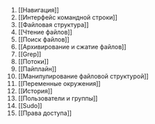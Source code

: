 1. [[Навигация]]
2. [[Интерфейс командной строки]]
3. [[Файловая структура]]
4. [[Чтение файлов]]
5. [[Поиск файлов]]
6. [[Архивирование и сжатие файлов]]
7. [[Grep]]
8. [[Потоки]]
9. [[Пайплайн]]
10. [[Манипулирование файловой структурой]]
11. [[Переменные окружения]]
12. [[История]]
13. [[Пользователи и группы]]
14. [[Sudo]]
15. [[Права доступа]]